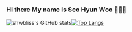 ### Hi there My name is Seo Hyun Woo 👋👋👋

<!--
**shwbliss/shwbliss** is a ✨ _special_ ✨ repository because its `README.md` (this file) appears on your GitHub profile.

Here are some ideas to get you started:

- 🔭 I’m currently working on ...
- 🌱 I’m currently learning ...
- 👯 I’m looking to collaborate on ...
- 🤔 I’m looking for help with ...
- 💬 Ask me about ...
- 📫 How to reach me: ...
- 😄 Pronouns: ...
- ⚡ Fun fact: ...
-->

![shwbliss's GitHub stats](https://github-readme-stats.vercel.app/api?username=shwbliss&theme=transparent&show_icons=true)[![Top Langs](https://github-readme-stats.vercel.app/api/top-langs/?username=shwbliss&layout=compact)](https://github.com/shwbliss/github-readme-stats)


